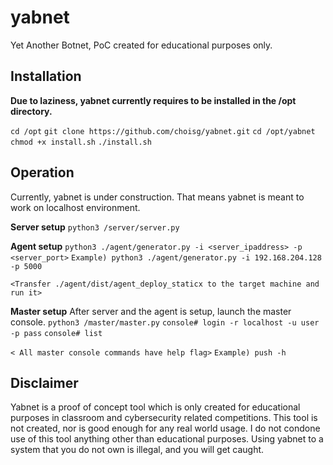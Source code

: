 # yabnet
Yet Another Botnet, PoC created for educational purposes only.

## Installation 

**Due to laziness, yabnet currently requires to be installed in the /opt directory.**

`cd /opt`
`git clone https://github.com/choisg/yabnet.git`
`cd /opt/yabnet`
`chmod +x install.sh`
`./install.sh`

## Operation 

Currently, yabnet is under construction. That means yabnet is meant to work on localhost environment.

**Server setup**
`python3 /server/server.py`

**Agent setup**
`python3 ./agent/generator.py -i <server_ipaddress> -p <server_port>`
`Example) python3 ./agent/generator.py -i 192.168.204.128 -p 5000`

`<Transfer ./agent/dist/agent_deploy_staticx to the target machine and run it>`

**Master setup**
After server and the agent is setup, launch the master console.
`python3 /master/master.py`
`console# login -r localhost -u user -p pass`
`console# list` 

`< All master console commands have help flag>`
`Example) push -h`

## Disclaimer
Yabnet is a proof of concept tool which is only created for educational purposes in classroom and cybersecurity related competitions. This tool is not created, nor is good enough for any real world usage. I do not condone use of this tool anything other than educational purposes. Using yabnet to a system that you do not own is illegal, and you will get caught.
